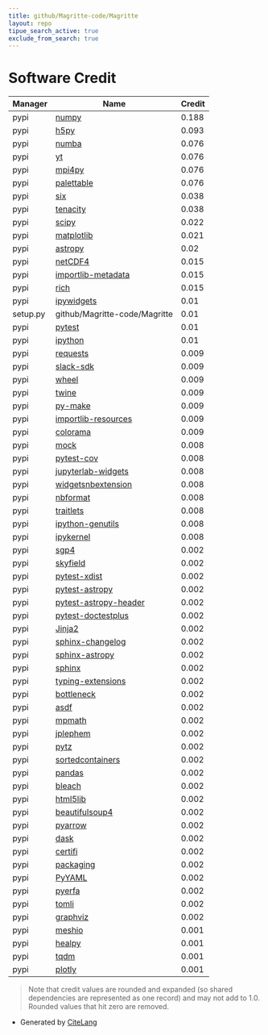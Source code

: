 ```yaml
---
title: github/Magritte-code/Magritte
layout: repo
tipue_search_active: true
exclude_from_search: true
---
```

# Software Credit

|Manager|Name|Credit|
|-------|----|------|
|pypi|[numpy](https://www.numpy.org)|0.188|
|pypi|[h5py](http://www.h5py.org)|0.093|
|pypi|[numba](https://numba.pydata.org)|0.076|
|pypi|[yt](https://github.com/yt-project/yt)|0.076|
|pypi|[mpi4py](https://github.com/mpi4py/mpi4py/)|0.076|
|pypi|[palettable](https://jiffyclub.github.io/palettable/)|0.076|
|pypi|[six](https://pypi.org/project/six)|0.038|
|pypi|[tenacity](https://pypi.org/project/tenacity)|0.038|
|pypi|[scipy](https://www.scipy.org)|0.022|
|pypi|[matplotlib](https://pypi.org/project/matplotlib)|0.021|
|pypi|[astropy](http://astropy.org)|0.02|
|pypi|[netCDF4](https://pypi.org/project/netCDF4)|0.015|
|pypi|[importlib-metadata](https://pypi.org/project/importlib-metadata)|0.015|
|pypi|[rich](https://pypi.org/project/rich)|0.015|
|pypi|[ipywidgets](http://ipython.org)|0.01|
|setup.py|github/Magritte-code/Magritte|0.01|
|pypi|[pytest](https://pypi.org/project/pytest)|0.01|
|pypi|[ipython](https://pypi.org/project/ipython)|0.01|
|pypi|[requests](https://pypi.org/project/requests)|0.009|
|pypi|[slack-sdk](https://pypi.org/project/slack-sdk)|0.009|
|pypi|[wheel](https://pypi.org/project/wheel)|0.009|
|pypi|[twine](https://pypi.org/project/twine)|0.009|
|pypi|[py-make](https://pypi.org/project/py-make)|0.009|
|pypi|[importlib-resources](https://pypi.org/project/importlib-resources)|0.009|
|pypi|[colorama](https://pypi.org/project/colorama)|0.009|
|pypi|[mock](https://pypi.org/project/mock)|0.008|
|pypi|[pytest-cov](https://pypi.org/project/pytest-cov)|0.008|
|pypi|[jupyterlab-widgets](https://pypi.org/project/jupyterlab-widgets)|0.008|
|pypi|[widgetsnbextension](https://pypi.org/project/widgetsnbextension)|0.008|
|pypi|[nbformat](https://pypi.org/project/nbformat)|0.008|
|pypi|[traitlets](https://pypi.org/project/traitlets)|0.008|
|pypi|[ipython-genutils](https://pypi.org/project/ipython-genutils)|0.008|
|pypi|[ipykernel](https://pypi.org/project/ipykernel)|0.008|
|pypi|[sgp4](https://github.com/brandon-rhodes/python-sgp4)|0.002|
|pypi|[skyfield](http://github.com/brandon-rhodes/python-skyfield/)|0.002|
|pypi|[pytest-xdist](https://github.com/pytest-dev/pytest-xdist)|0.002|
|pypi|[pytest-astropy](https://pypi.org/project/pytest-astropy)|0.002|
|pypi|[pytest-astropy-header](https://pypi.org/project/pytest-astropy-header)|0.002|
|pypi|[pytest-doctestplus](https://pypi.org/project/pytest-doctestplus)|0.002|
|pypi|[Jinja2](https://pypi.org/project/Jinja2)|0.002|
|pypi|[sphinx-changelog](https://pypi.org/project/sphinx-changelog)|0.002|
|pypi|[sphinx-astropy](https://pypi.org/project/sphinx-astropy)|0.002|
|pypi|[sphinx](https://pypi.org/project/sphinx)|0.002|
|pypi|[typing-extensions](https://pypi.org/project/typing-extensions)|0.002|
|pypi|[bottleneck](https://pypi.org/project/bottleneck)|0.002|
|pypi|[asdf](https://pypi.org/project/asdf)|0.002|
|pypi|[mpmath](https://pypi.org/project/mpmath)|0.002|
|pypi|[jplephem](https://pypi.org/project/jplephem)|0.002|
|pypi|[pytz](https://pypi.org/project/pytz)|0.002|
|pypi|[sortedcontainers](https://pypi.org/project/sortedcontainers)|0.002|
|pypi|[pandas](https://pypi.org/project/pandas)|0.002|
|pypi|[bleach](https://pypi.org/project/bleach)|0.002|
|pypi|[html5lib](https://pypi.org/project/html5lib)|0.002|
|pypi|[beautifulsoup4](https://pypi.org/project/beautifulsoup4)|0.002|
|pypi|[pyarrow](https://pypi.org/project/pyarrow)|0.002|
|pypi|[dask](https://pypi.org/project/dask)|0.002|
|pypi|[certifi](https://pypi.org/project/certifi)|0.002|
|pypi|[packaging](https://pypi.org/project/packaging)|0.002|
|pypi|[PyYAML](https://pypi.org/project/PyYAML)|0.002|
|pypi|[pyerfa](https://pypi.org/project/pyerfa)|0.002|
|pypi|[tomli](https://pypi.org/project/tomli)|0.002|
|pypi|[graphviz](https://pypi.org/project/graphviz)|0.002|
|pypi|[meshio](https://github.com/nschloe/meshio)|0.001|
|pypi|[healpy](http://github.com/healpy)|0.001|
|pypi|[tqdm](https://tqdm.github.io)|0.001|
|pypi|[plotly](https://plotly.com/python/)|0.001|


> Note that credit values are rounded and expanded (so shared dependencies are represented as one record) and may not add to 1.0. Rounded values that hit zero are removed.


- Generated by [CiteLang](https://github.com/vsoch/citelang)
